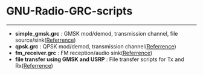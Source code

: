 # GNU-Radio-GRC-scripts

------------

- **simple_gmsk.grc** : GMSK mod/demod, transmission channel, file source/sink([Referrence](https://pwnhome.wordpress.com/2011/01/19/intro-to-gnuradio-and-the-usrp-part-1/ "Referrence"))
- **qpsk.grc** : QPSK mod/demod, transmission channel([Referrence](https://wiki.gnuradio.org/index.php/Guided_Tutorial_PSK_Demodulation "Referrence"))
- **fm_receiver.grc** : FM reception/audio sink([Referrence](http://play.fallows.ca/wp/radio/software-defined-radio/gnuradio-fm-receiver-getting-started/ "Referrence"))
- **file transfer using GMSK and USRP** : File transfer scripts for Tx and Rx([Referrence](https://www.youtube.com/watch?v=In6mwPbp-24 "Referrence"))
